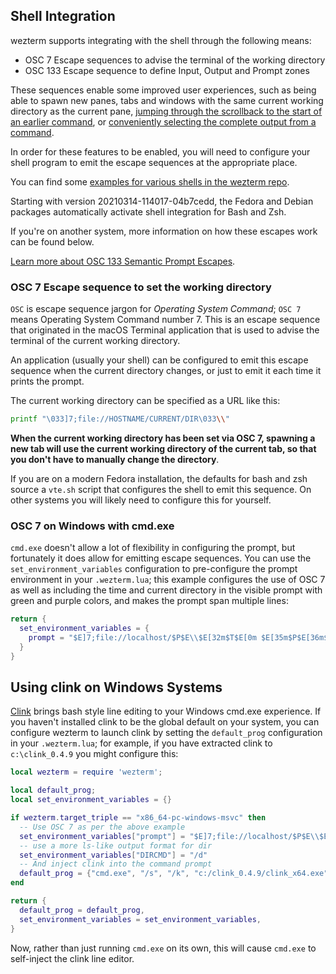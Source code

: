 ## Shell Integration

wezterm supports integrating with the shell through the following means:

* OSC 7 Escape sequences to advise the terminal of the working directory
* OSC 133 Escape sequence to define Input, Output and Prompt zones

These sequences enable some improved user experiences, such as being able
to spawn new panes, tabs and windows with the same current working directory
as the current pane, [jumping through the scrollback to the start of an earlier command](config/lua/keyassignment/ScrollToPrompt.md),
or [conveniently selecting the complete output from a command](config/lua/keyassignment/SelectTextAtMouseCursor.md).

In order for these features to be enabled, you will need to configure your
shell program to emit the escape sequences at the appropriate place.

You can find some [examples for various shells in the wezterm
repo](https://github.com/wez/wezterm/tree/main/assets/shell-integration).

Starting with version 20210314-114017-04b7cedd, the Fedora and Debian packages
automatically activate shell integration for Bash and Zsh.

If you're on another system, more information on how these escapes work
can be found below.

[Learn more about OSC 133 Semantic Prompt Escapes](https://gitlab.freedesktop.org/Per_Bothner/specifications/blob/master/proposals/semantic-prompts.md).

### OSC 7 Escape sequence to set the working directory

`OSC` is escape sequence jargon for *Operating System Command*; `OSC 7` means
Operating System Command number 7.  This is an escape sequence that originated
in the macOS Terminal application that is used to advise the terminal of the
current working directory.

An application (usually your shell) can be configured to emit this escape
sequence when the current directory changes, or just to emit it each time
it prints the prompt.

The current working directory can be specified as a URL like this:

```bash
printf "\033]7;file://HOSTNAME/CURRENT/DIR\033\\"
```

**When the current working directory has been set via OSC 7, spawning
a new tab will use the current working directory of the current tab,
so that you don't have to manually change the directory**.

If you are on a modern Fedora installation, the defaults for bash and
zsh source a `vte.sh` script that configures the shell to emit this
sequence.  On other systems you will likely need to configure this
for yourself.

### OSC 7 on Windows with cmd.exe

`cmd.exe` doesn't allow a lot of flexibility in configuring the prompt,
but fortunately it does allow for emitting escape sequences.  You
can use the `set_environment_variables` configuration to pre-configure
the prompt environment in your `.wezterm.lua`; this example configures
the use of OSC 7 as well as including the time and current directory in
the visible prompt with green and purple colors, and makes the prompt
span multiple lines:

```lua
return {
  set_environment_variables = {
    prompt = "$E]7;file://localhost/$P$E\\$E[32m$T$E[0m $E[35m$P$E[36m$_$G$E[0m ",
  }
}
```

## Using clink on Windows Systems

[Clink](https://github.com/mridgers/clink) brings bash style line editing to
your Windows cmd.exe experience.  If you haven't installed clink to be the
global default on your system, you can configure wezterm to launch clink by
setting the `default_prog` configuration in your `.wezterm.lua`; for example,
if you have extracted clink to `c:\clink_0.4.9` you might configure this:

```lua
local wezterm = require 'wezterm';

local default_prog;
local set_environment_variables = {}

if wezterm.target_triple == "x86_64-pc-windows-msvc" then
  -- Use OSC 7 as per the above example
  set_environment_variables["prompt"] = "$E]7;file://localhost/$P$E\\$E[32m$T$E[0m $E[35m$P$E[36m$_$G$E[0m "
  -- use a more ls-like output format for dir
  set_environment_variables["DIRCMD"] = "/d"
  -- And inject clink into the command prompt
  default_prog = {"cmd.exe", "/s", "/k", "c:/clink_0.4.9/clink_x64.exe", "inject", "-q"}
end

return {
  default_prog = default_prog,
  set_environment_variables = set_environment_variables,
}
```

Now, rather than just running `cmd.exe` on its own, this will cause `cmd.exe`
to self-inject the clink line editor.
